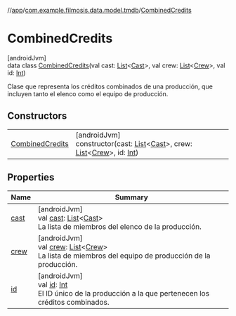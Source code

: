 //[app](../../../index.md)/[com.example.filmosis.data.model.tmdb](../index.md)/[CombinedCredits](index.md)

# CombinedCredits

[androidJvm]\
data class [CombinedCredits](index.md)(val cast: [List](https://kotlinlang.org/api/latest/jvm/stdlib/kotlin.collections/-list/index.html)&lt;[Cast](../-cast/index.md)&gt;, val crew: [List](https://kotlinlang.org/api/latest/jvm/stdlib/kotlin.collections/-list/index.html)&lt;[Crew](../-crew/index.md)&gt;, val id: [Int](https://kotlinlang.org/api/latest/jvm/stdlib/kotlin/-int/index.html))

Clase que representa los créditos combinados de una producción, que incluyen tanto el elenco como el equipo de producción.

## Constructors

| | |
|---|---|
| [CombinedCredits](-combined-credits.md) | [androidJvm]<br>constructor(cast: [List](https://kotlinlang.org/api/latest/jvm/stdlib/kotlin.collections/-list/index.html)&lt;[Cast](../-cast/index.md)&gt;, crew: [List](https://kotlinlang.org/api/latest/jvm/stdlib/kotlin.collections/-list/index.html)&lt;[Crew](../-crew/index.md)&gt;, id: [Int](https://kotlinlang.org/api/latest/jvm/stdlib/kotlin/-int/index.html)) |

## Properties

| Name | Summary |
|---|---|
| [cast](cast.md) | [androidJvm]<br>val [cast](cast.md): [List](https://kotlinlang.org/api/latest/jvm/stdlib/kotlin.collections/-list/index.html)&lt;[Cast](../-cast/index.md)&gt;<br>La lista de miembros del elenco de la producción. |
| [crew](crew.md) | [androidJvm]<br>val [crew](crew.md): [List](https://kotlinlang.org/api/latest/jvm/stdlib/kotlin.collections/-list/index.html)&lt;[Crew](../-crew/index.md)&gt;<br>La lista de miembros del equipo de producción de la producción. |
| [id](id.md) | [androidJvm]<br>val [id](id.md): [Int](https://kotlinlang.org/api/latest/jvm/stdlib/kotlin/-int/index.html)<br>El ID único de la producción a la que pertenecen los créditos combinados. |
